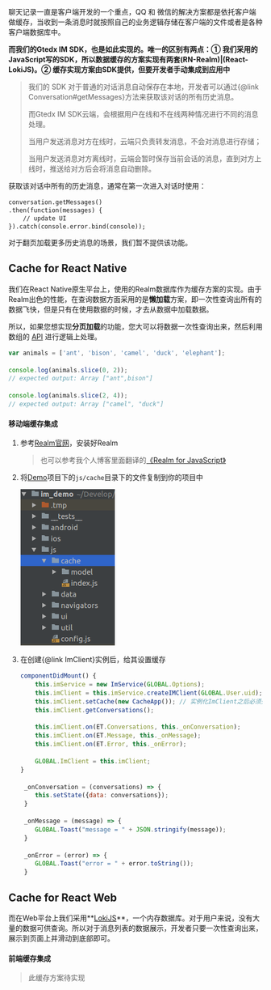 聊天记录一直是客户端开发的一个重点，QQ 和 微信的解决方案都是依托客户端做缓存，当收到一条消息时就按照自己的业务逻辑存储在客户端的文件或者是各种客户端数据库中。

**而我们的Gtedx IM SDK，也是如此实现的。唯一的区别有两点：① 我们采用的JavaScript写的SDK，所以数据缓存的方案实现有两套(RN-Realm)|(React-LokiJS)。② 缓存实现方案由SDK提供，但要开发者手动集成到应用中**

> 我们的 SDK 对于普通的对话消息自动保存在本地，开发者可以通过{@link Conversation#getMessages}方法来获取该对话的所有历史消息。
>
> 而Gtedx IM SDK云端，会根据用户在线和不在线两种情况进行不同的消息处理。
>
> 当用户发送消息对方在线时，云端只负责转发消息，不会对消息进行存储；
>
> 当用户发送消息对方离线时，云端会暂时保存当前会话的消息，直到对方上线时，推送给对方后会将消息自动删除。



获取该对话中所有的历史消息，通常在第一次进入对话时使用：

```
conversation.getMessages()
.then(function(messages) {
	// update UI
}).catch(console.error.bind(console));
```

对于翻页加载更多历史消息的场景，我们暂不提供该功能。

## Cache for React Native

我们在React Native原生平台上，使用的Realm数据库作为缓存方案的实现。由于Realm出色的性能，在查询数据方面采用的是**懒加载**方案，即一次性查询出所有的数据飞快，但是只有在使用数据的时候，才去从数据中加载数据。

所以，如果您想实现**分页加载**的功能，您大可以将数据一次性查询出来，然后利用数组的 [API](https://developer.mozilla.org/zh-CN/docs/Web/JavaScript/Reference/Global_Objects/Array) 进行逻辑上处理。

```javascript
var animals = ['ant', 'bison', 'camel', 'duck', 'elephant'];

console.log(animals.slice(0, 2));
// expected output: Array ["ant",bison"]

console.log(animals.slice(2, 4));
// expected output: Array ["camel", "duck"]
```
#### 移动端缓存集成

1. 参考[Realm官网](https://realm.io/docs/javascript/latest)，安装好Realm

   > 也可以参考我个人博客里面翻译的[《Realm for JavaScript》](https://blog.lijunbo.com/categories/database/) 

2. 将[Demo](https://gitlab-ce.gtedx.com/npm/im_demo)项目下的`js/cache`目录下的文件复制到你的项目中

   ![cache](https://raw.githubusercontent.com/im-gtedx/Image/master/cache_index.png)

3. 在创建{@link ImClient}实例后，给其设置缓存

   ```javascript
   componentDidMount() {
       this.imService = new ImService(GLOBAL.Options);
       this.imClient = this.imService.createIMClient(GLOBAL.User.uid);
       this.imClient.setCache(new CacheApp()); // 实例化ImClient之后必须先设置缓存
       this.imClient.getConversations();

       this.imClient.on(ET.Conversations, this._onConversation);
       this.imClient.on(ET.Message, this._onMessage);
       this.imClient.on(ET.Error, this._onError);

       GLOBAL.ImClient = this.imClient;
   }

    _onConversation = (conversations) => {
       this.setState({data: conversations});
    }

    _onMessage = (message) => {
       GLOBAL.Toast("message = " + JSON.stringify(message));
    }
      
    _onError = (error) => {
       GLOBAL.Toast("error = " + error.toString());
    }
   ```


## Cache for React Web

而在Web平台上我们采用**[LokiJS](http://lokijs.org/)**，一个内存数据库。对于用户来说，没有大量的数据可供查询。所以对于消息列表的数据展示，开发者只要一次性查询出来，展示到页面上并滑动到底部即可。

#### 前端缓存集成

> 此缓存方案待实现

